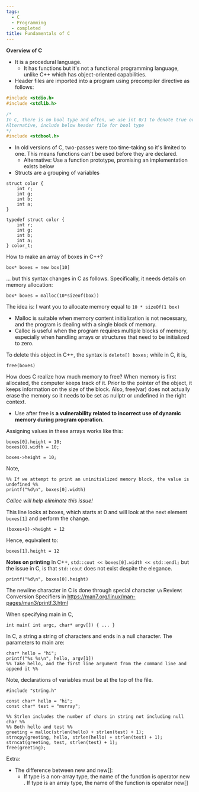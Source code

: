 ```yaml
---
tags:
  - C
  - Programming
  - completed
title: Fundamentals of C
---
```


**Overview of C**
- It is a procedural language.
	- It has functions but it's not a functional programming language, unlike C++ which has object-oriented capabilities. 
- Header files are imported into a program using precompiler directive as follows:
```cpp
#include <stdio.h>
#include <stdlib.h>

/* 
In C, there is no bool type and often, we use int 0/1 to denote true or false.
Alternative, include below header file for bool type
*/
#include <stdbool.h> 
```
- In old versions of C, two-passes were too time-taking so it's limited to one. This means functions can't be used before they are declared.
	- Alternative: Use a function prototype, promising an implementation exists below
- Structs are a grouping of variables
```
struct color {
	int r;
	int g;
	int b;
	int a;
}

typedef struct color {
	int r;
	int g;
	int b;
	int a;
} color_t;
```

How to make an array of boxes in C++?
```
box* boxes = new box[10]
```

... but this syntax changes in C as follows. Specifically, it needs details on memory allocation:
```
box* boxes = malloc(10*sizeof(box))
```

The idea is: I want you to allocate memory equal to `10 * sizeOf(1 box)`
- Malloc is suitable when memory content initialization is not necessary, and the program is dealing with a single block of memory. 
- Calloc is useful when the program requires multiple blocks of memory, especially when handling arrays or structures that need to be initialized to zero.

To delete this object in C++, the syntax is `delete[] boxes;` while in C, it is,
```
free(boxes)
```
How does C realize how much memory to free? When memory is first allocated, the computer keeps track of it. Prior to the pointer of the object, it keeps information on the size of the block. Also, free(var) does not actually erase the memory so it needs to be set as nullptr or undefined in the right context.
- Use after free is **a vulnerability related to incorrect use of dynamic memory during program operation**.

Assigning values in these arrays works like this:
```
boxes[0].height = 10;
boxes[0].width = 10;

boxes->height = 10;
```

Note,
```
%% If we attempt to print an uninitialized memory block, the value is undefined %%
printf("%d\n", boxes[0].width)
```
*Calloc will help eliminate this issue!*

This line looks at boxes, which starts at 0 and will look at the next element `boxes[1]` and perform the change.
```
(boxes+1)->height = 12
```
Hence, equivalent to:
```
boxes[1].height = 12
```

**Notes on printing**
In C++, `std::cout << boxes[0].width << std::endl;` but the issue in C, is that `std::cout` does not exist despite the elegance. 
```
printf("%d\n", boxes[0].height)
```
The newline character in C is done through special character `\n`
Review: Conversion Specifiers in https://man7.org/linux/man-pages/man3/printf.3.html

When specifying main in C, 
```
int main( int argc, char* argv[]) { ... }
```

In C, a string a string of characters and ends in a null character. The parameters to main are:
```
char* hello = "hi";
printf("%s %s\n", hello, argv[1])
%% Take hello, and the first line argument from the command line and append it %%
```
Note, declarations of variables must be at the top of the file.

```
#include "string.h"

const char* hello = "hi";
const char* test = "murray";

%% Strlen includes the number of chars in string not including null char %%
%% Both hello and test %%
greeting = malloc(strlen(hello) + strlen(test) + 1);
strncpy(greeting, hello, strlen(hello) + strlen(test) + 1);
strncat(greeting, test, strlen(test) + 1);
free(greeting);
```

Extra:
- The difference between new and new[]: 
	- If type is a non-array type, the name of the function is operator new . If type is an array type, the name of the function is operator new[] 